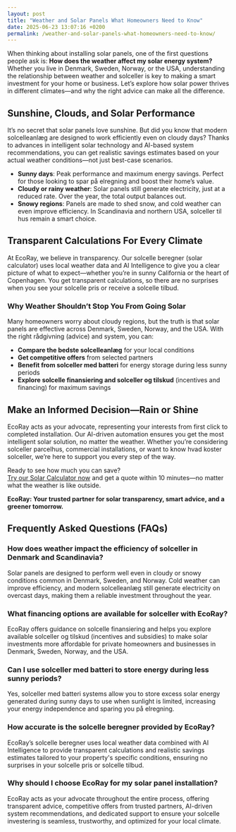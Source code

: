 ```yaml
---
layout: post
title: "Weather and Solar Panels What Homeowners Need to Know"
date: 2025-06-23 13:07:16 +0200
permalink: /weather-and-solar-panels-what-homeowners-need-to-know/
---
```

When thinking about installing solar panels, one of the first questions people ask is: **How does the weather affect my solar energy system?** Whether you live in Denmark, Sweden, Norway, or the USA, understanding the relationship between weather and solceller is key to making a smart investment for your home or business. Let’s explore how solar power thrives in different climates—and why the right advice can make all the difference.

## Sunshine, Clouds, and Solar Performance

It’s no secret that solar panels love sunshine. But did you know that modern solcelleanlæg are designed to work efficiently even on cloudy days? Thanks to advances in intelligent solar technology and AI-based system recommendations, you can get realistic savings estimates based on your actual weather conditions—not just best-case scenarios.

- **Sunny days**: Peak performance and maximum energy savings. Perfect for those looking to spar på elregning and boost their home’s value.
- **Cloudy or rainy weather**: Solar panels still generate electricity, just at a reduced rate. Over the year, the total output balances out.
- **Snowy regions**: Panels are made to shed snow, and cold weather can even improve efficiency. In Scandinavia and northern USA, solceller til hus remain a smart choice.

## Transparent Calculations For Every Climate

At EcoRay, we believe in transparency. Our solcelle beregner (solar calculator) uses local weather data and AI Intelligence to give you a clear picture of what to expect—whether you’re in sunny California or the heart of Copenhagen. You get transparent calculations, so there are no surprises when you see your solcelle pris or receive a solcelle tilbud.

### Why Weather Shouldn’t Stop You From Going Solar

Many homeowners worry about cloudy regions, but the truth is that solar panels are effective across Denmark, Sweden, Norway, and the USA. With the right rådgivning (advice) and system, you can:

- **Compare the bedste solcelleanlæg** for your local conditions
- **Get competitive offers** from selected partners
- **Benefit from solceller med batteri** for energy storage during less sunny periods
- **Explore solcelle finansiering and solceller og tilskud** (incentives and financing) for maximum savings

## Make an Informed Decision—Rain or Shine

EcoRay acts as your advocate, representing your interests from first click to completed installation. Our AI-driven automation ensures you get the most intelligent solar solution, no matter the weather. Whether you’re considering solceller parcelhus, commercial installations, or want to know hvad koster solceller, we’re here to support you every step of the way.

Ready to see how much you can save?  
[Try our Solar Calculator now](https://ecoray.dk/en/calculator) and get a quote within 10 minutes—no matter what the weather is like outside.

**EcoRay: Your trusted partner for solar transparency, smart advice, and a greener tomorrow.**

## Frequently Asked Questions (FAQs)

### How does weather impact the efficiency of solceller in Denmark and Scandinavia?

Solar panels are designed to perform well even in cloudy or snowy conditions common in Denmark, Sweden, and Norway. Cold weather can improve efficiency, and modern solcelleanlæg still generate electricity on overcast days, making them a reliable investment throughout the year.

### What financing options are available for solceller with EcoRay?

EcoRay offers guidance on solcelle finansiering and helps you explore available solceller og tilskud (incentives and subsidies) to make solar investments more affordable for private homeowners and businesses in Denmark, Sweden, Norway, and the USA.

### Can I use solceller med batteri to store energy during less sunny periods?

Yes, solceller med batteri systems allow you to store excess solar energy generated during sunny days to use when sunlight is limited, increasing your energy independence and sparing you på elregning.

### How accurate is the solcelle beregner provided by EcoRay?

EcoRay’s solcelle beregner uses local weather data combined with AI Intelligence to provide transparent calculations and realistic savings estimates tailored to your property's specific conditions, ensuring no surprises in your solcelle pris or solcelle tilbud.

### Why should I choose EcoRay for my solar panel installation?

EcoRay acts as your advocate throughout the entire process, offering transparent advice, competitive offers from trusted partners, AI-driven system recommendations, and dedicated support to ensure your solcelle investering is seamless, trustworthy, and optimized for your local climate.

<script type="application/ld+json">
{
  "@context": "https://schema.org",
  "@type": "BlogPosting",
  "headline": "Weather and Solar Panels What Homeowners Need to Know",
  "description": "Learn how weather affects solar panels (solceller) in Denmark, Sweden, Norway, and the USA. EcoRay provides transparent calculations, AI-based recommendations, and expert advice for the best solcelleanlæg.",
  "author": {
    "@type": "Person",
    "name": "EcoRay"
  },
  "publisher": {
    "@type": "Person",
    "name": "EcoRay"
  },
  "datePublished": "2024-06-01",
  "mainEntityOfPage": {
    "@type": "WebPage",
    "@id": "https://ecoray.dk/en/blog/weather-and-solar-panels-homeowners-need-to-know"
  },
  "keywords": "solceller, solcelleanlæg, solceller til hus, solcelle pris, køb solceller, bedste solcelleanlæg, solcelle beregner, solceller med batteri, solceller finansiering, hvad koster solceller, solcelle tilbud, solceller og tilskud, solcelle investering, solceller parcelhus, spar på elregning, solcelle rådgivning, sammenlign solceller, solceller 2025, solceller Danmark, solceller gennemsigtighed, B2C, lead generation, solar, automation, AI Intelligence, AI, intelligent solar",
  "inLanguage": "en",
  "url": "https://ecoray.dk/en/blog/weather-and-solar-panels-homeowners-need-to-know"
}
</script>

<script type="application/ld+json">
{
  "@context": "https://schema.org",
  "@type": "FAQPage",
  "mainEntity": [
    {
      "@type": "Question",
      "name": "How does weather impact the efficiency of solceller in Denmark and Scandinavia?",
      "acceptedAnswer": {
        "@type": "Answer",
        "text": "Solar panels are designed to perform well even in cloudy or snowy conditions common in Denmark, Sweden, and Norway. Cold weather can improve efficiency, and modern solcelleanlæg still generate electricity on overcast days, making them a reliable investment throughout the year."
      }
    },
    {
      "@type": "Question",
      "name": "What financing options are available for solceller with EcoRay?",
      "acceptedAnswer": {
        "@type": "Answer",
        "text": "EcoRay offers guidance on solcelle finansiering and helps you explore available solceller og tilskud (incentives and subsidies) to make solar investments more affordable for private homeowners and businesses in Denmark, Sweden, Norway, and the USA."
      }
    },
    {
      "@type": "Question",
      "name": "Can I use solceller med batteri to store energy during less sunny periods?",
      "acceptedAnswer": {
        "@type": "Answer",
        "text": "Yes, solceller med batteri systems allow you to store excess solar energy generated during sunny days to use when sunlight is limited, increasing your energy independence and sparing you på elregning."
      }
    },
    {
      "@type": "Question",
      "name": "How accurate is the solcelle beregner provided by EcoRay?",
      "acceptedAnswer": {
        "@type": "Answer",
        "text": "EcoRay’s solcelle beregner uses local weather data combined with AI Intelligence to provide transparent calculations and realistic savings estimates tailored to your property's specific conditions, ensuring no surprises in your solcelle pris or solcelle tilbud."
      }
    },
    {
      "@type": "Question",
      "name": "Why should I choose EcoRay for my solar panel installation?",
      "acceptedAnswer": {
        "@type": "Answer",
        "text": "EcoRay acts as your advocate throughout the entire process, offering transparent advice, competitive offers from trusted partners, AI-driven system recommendations, and dedicated support to ensure your solcelle investering is seamless, trustworthy, and optimized for your local climate."
      }
    }
  ]
}
</script>